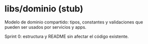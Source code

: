 # libs/dominio (stub)

Modelo de dominio compartido: tipos, constantes y validaciones que pueden ser usados por servicios y apps.

Sprint 0: estructura y README sin afectar el código existente.

